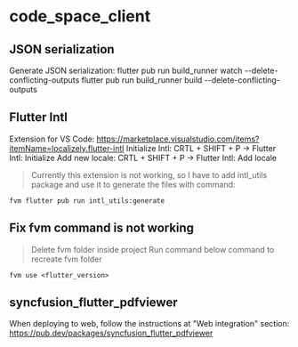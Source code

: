 # code_space_client

## JSON serialization

Generate JSON serialization:
flutter pub run build_runner watch --delete-conflicting-outputs
flutter pub run build_runner build --delete-conflicting-outputs

## Flutter Intl

Extension for VS Code: https://marketplace.visualstudio.com/items?itemName=localizely.flutter-intl
Initialize Intl: CRTL + SHIFT + P -> Flutter Intl: Initialize
Add new locale: CRTL + SHIFT + P -> Flutter Intl: Add locale

> Currently this extension is not working, so I have to add intl_utils package and use it to
> generate the files with command:

```
fvm flutter pub run intl_utils:generate
```

## Fix fvm command is not working

> Delete fvm folder inside project
> Run command below command to recreate fvm folder

```
fvm use <flutter_version>
```

## syncfusion_flutter_pdfviewer

When deploying to web, follow the instructions at "Web integration" section:
https://pub.dev/packages/syncfusion_flutter_pdfviewer
